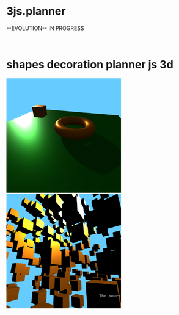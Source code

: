 # 3js.planner
<p>--EVOLUTION-- IN PROGRESS</p> <br/>
<h1>shapes decoration planner js 3d</h1>
<img src = "https://raw.githubusercontent.com/milson-assem/3js.planner/master/2020-04-01_211255.png" width = "300" height = "300" style = "object-fit: cover;"/>
<img src = "https://raw.githubusercontent.com/milson-assem/3js.planner/master/2020-04-02_123502.png" width = "300" height = "300" style = "object-fit: cover;"/>



